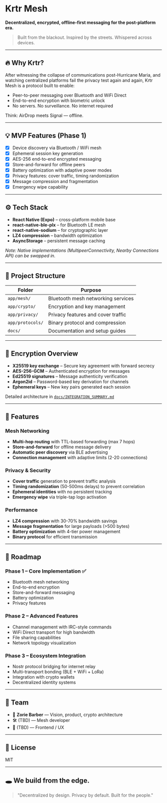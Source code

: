# Krtr Mesh

**Decentralized, encrypted, offline-first messaging for the post-platform era.**

> Built from the blackout. Inspired by the streets. Whispered across devices.

---

## 🔥 Why Krtr?

After witnessing the collapse of communications post-Hurricane Maria, and watching centralized platforms fail the privacy test again and again, Krtr Mesh is a protocol built to enable:

- Peer-to-peer messaging over Bluetooth and WiFi Direct
- End-to-end encryption with biometric unlock
- No servers. No surveillance. No internet required

Think: AirDrop meets Signal — offline.

---

## 💡 MVP Features (Phase 1)

- [x] Device discovery via Bluetooth / WiFi mesh
- [x] Ephemeral session key generation
- [x] AES-256 end-to-end encrypted messaging
- [x] Store-and-forward for offline peers
- [x] Battery optimization with adaptive power modes
- [x] Privacy features: cover traffic, timing randomization
- [x] Message compression and fragmentation
- [x] Emergency wipe capability

---

## ⚙️ Tech Stack

- **React Native (Expo)** – cross-platform mobile base
- **react-native-ble-plx** – for Bluetooth LE mesh
- **react-native-sodium** – for cryptographic layer
- **LZ4 compression** – bandwidth optimization
- **AsyncStorage** – persistent message caching

_Note: Native implementations (MultipeerConnectivity, Nearby Connections API) can be swapped in._

---

## 🧱 Project Structure

| Folder       | Purpose                                   |
|--------------|-------------------------------------------|
| `app/mesh/`  | Bluetooth mesh networking services       |
| `app/crypto/`| Encryption and key management            |
| `app/privacy/`| Privacy features and cover traffic      |
| `app/protocols/`| Binary protocol and compression       |
| `docs/`      | Documentation and setup guides          |

---

## 🔐 Encryption Overview

- **X25519 key exchange** – Secure key agreement with forward secrecy
- **AES-256-GCM** – Authenticated encryption for messages
- **Ed25519 signatures** – Message authenticity verification
- **Argon2id** – Password-based key derivation for channels
- **Ephemeral keys** – New key pairs generated each session

Detailed architecture in [`docs/INTEGRATION_SUMMARY.md`](docs/INTEGRATION_SUMMARY.md)

---

## 🚀 Features

### Mesh Networking
- **Multi-hop routing** with TTL-based forwarding (max 7 hops)
- **Store-and-forward** for offline message delivery
- **Automatic peer discovery** via BLE advertising
- **Connection management** with adaptive limits (2-20 connections)

### Privacy & Security
- **Cover traffic** generation to prevent traffic analysis
- **Timing randomization** (50-500ms delays) to prevent correlation
- **Ephemeral identities** with no persistent tracking
- **Emergency wipe** via triple-tap logo activation

### Performance
- **LZ4 compression** with 30-70% bandwidth savings
- **Message fragmentation** for large payloads (>500 bytes)
- **Battery optimization** with 4-tier power management
- **Binary protocol** for efficient transmission

---

## 📆 Roadmap

### Phase 1 – Core Implementation ✅
- Bluetooth mesh networking
- End-to-end encryption
- Store-and-forward messaging
- Battery optimization
- Privacy features

### Phase 2 – Advanced Features
- Channel management with IRC-style commands
- WiFi Direct transport for high bandwidth
- File sharing capabilities
- Network topology visualization

### Phase 3 – Ecosystem Integration
- Nostr protocol bridging for internet relay
- Multi-transport bonding (BLE + WiFi + LoRa)
- Integration with crypto wallets
- Decentralized identity systems

---

## 👤 Team

- 🧠 **Zorie Barber** — Vision, product, crypto architecture
- 🛠️ (TBD) — Mesh developer
- 🎨 (TBD) — Frontend / UX

---

## 📜 License

MIT

---

## 🕳️ We build from the edge.

> "Decentralized by design. Privacy by default. Built for the people."
